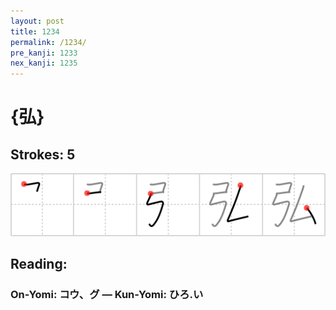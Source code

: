 ```yaml
---
layout: post
title: 1234
permalink: /1234/
pre_kanji: 1233
nex_kanji: 1235
---
```


# {弘}

## Strokes: 5

<div class="stroke"><img src="../images/E5BC98.png" /></div>

## Reading:

### On-Yomi: コウ、グ &mdash; Kun-Yomi: ひろ.い
